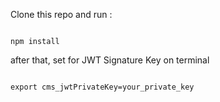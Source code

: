 Clone this repo and run :

<code>
npm install
</code>

after that, set for JWT Signature Key on terminal

<code>
export cms_jwtPrivateKey=your_private_key
</code>
